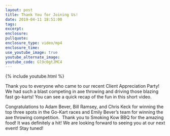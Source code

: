 ```yaml
---
layout: post
title: Thank You for Joining Us!
date: 2019-04-11 18:51:00
tags:
excerpt:
enclosure:
pullquote:
enclosure_type: video/mp4
enclosure_time:
use_youtube_image: true
youtube_alternate_image:
youtube_code: Gl9c0gtJMC4
---
```


{% include youtube.html %}

Thank you to everyone who came to our recent Client Appreciation Party\! We had such a blast competing in axe throwing and driving those blazing fast go-karts\! You can see a quick recap of the fun in this short video.

Congratulations to Adam Bever, Bill Ramsey, and Chris Keck for winning the top three spots in the Go-Kart races and Emily Bever’s team for winning the axe throwing competition.&nbsp; Thank you to Smoking Kow BBQ for the amazing food\! It was definitely a hit\! We are looking forward to seeing you at our next event\! Stay tuned\!